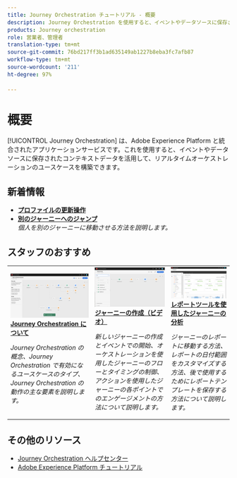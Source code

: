 ```yaml
---
title: Journey Orchestration チュートリアル - 概要
description: Journey Orchestration を使用すると、イベントやデータソースに保存されたコンテキストデータを活用して、リアルタイムオーケストレーションのユースケースを構築できます。
products: Journey orchestration
role: 営業者、管理者
translation-type: tm+mt
source-git-commit: 76bd217ff3b1ad635149ab1227b8eba3fc7afb87
workflow-type: tm+mt
source-wordcount: '211'
ht-degree: 97%

---
```



# 概要

[!UICONTROL Journey Orchestration] は、Adobe Experience Platform と統合されたアプリケーションサービスです。これを使用すると、イベントやデータソースに保存されたコンテキストデータを活用して、リアルタイムオーケストレーションのユースケースを構築できます。

## 新着情報

* **[プロファイルの更新操作](/help/building-a-journey/update-profile-action.md)**
* **[別のジャーニーへのジャンプ](/help/building-a-journey/jumping-to-another-journey.md)**
   <br>
   *個人を別のジャーニーに移動させる方法を説明します。*

## スタッフのおすすめ

<table>
<tr>
  <td>
    <a href="./understanding-journey-orchestration.md">
      <img alt="Journey Orchestration について" src="./assets/journey-orchestration-example.png"/>
    </a>
    <div>
      <a href="./understanding-journey-orchestration.md">
    <strong>Journey Orchestration について</strong>
    </a>
    </div>
    <p>
    <em>Journey Orchestration の概念、Journey Orchestration で有効になるユースケースのタイプ、Journey Orchestration の動作の主な要素を説明します。</em>
    <p>
  </td>
  <td>
    <a href="./building-a-journey/creating-a-journey.md">
        <img alt="ジャーニーの作成（ビデオ）" src="./assets/journey34.png"/>
    </a>
    <div>
      <a href="./building-a-journey/creating-a-journey.md">
    <strong>ジャーニーの作成（ビデオ）</strong>
    </a>
    </div>
    <p>
    <em>新しいジャーニーの作成とイベントでの開始、オーケストレーションを使用したジャーニーのフローとタイミングの制御、アクションを使用したジャーニーの各ポイントでのエンゲージメントの方法について説明します。</em>
    <p>
  </td>
  <td>
   <a href="./analyze-a-journey-via-reporting-tools.md">
      <img alt="レポートツールを使用したジャーニーの分析" src="./assets/dynamic_report_journey_8.png" />
    </a>
    <div>
      <a href="./analyze-a-journey-via-reporting-tools.md">
    <strong>レポートツールを使用したジャーニーの分析</strong>
    </a>
    </div>
    <p>
    <em>ジャーニーのレポートに移動する方法、レポートの日付範囲をカスタマイズする方法、後で使用するためにレポートテンプレートを保存する方法について説明します。</em>
    <p>
  </td>
</tr>
</table>

## その他のリソース

* [Journey Orchestration ヘルプセンター](https://docs.adobe.com/content/help/ja-JP/journeys/using/journey-orchestration-home.html)
* [Adobe Experience Platform チュートリアル](https://experienceleague.adobe.com/docs/platform-learn/tutorials/overview.html?lang=ja)

